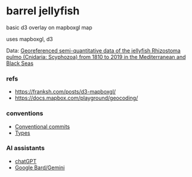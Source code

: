 # barrel jellyfish

basic d3 overlay on mapboxgl map

uses mapboxgl, d3

Data: [Georeferenced semi-quantitative data of the jellyfish Rhizostoma pulmo (Cnidaria: Scyphozoa) from 1810 to 2019 in the Mediterranean and Black Seas](https://zenodo.org/records/4665967)

### refs
- https://franksh.com/posts/d3-mapboxgl/
- https://docs.mapbox.com/playground/geocoding/

### conventions
- [Conventional commits](https://www.conventionalcommits.org/en/v1.0.0/#summary)
- [Types](https://www.typescriptlang.org/docs/handbook/basic-types.html)

### AI assistants
- [chatGPT](https://chat.openai.com/)
- [Google Bard/Gemini](https://gemini.google.com/app)
